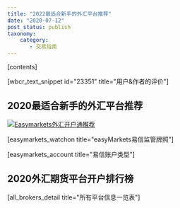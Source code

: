 ```yaml
---
title: "2022最适合新手的外汇平台推荐"
date: "2020-07-12"
post_status: publish
taxonomy:
    category: 
       - 交易指南
---
```


\[contents\]

\[wbcr\_text\_snippet id="23351" title="用户&作者的评价"\]

## 2020最适合新手的外汇平台推荐

[![Easymarkets外汇开户通推荐](https://cdn.fendou.la/welaowei8/2020/05/easyMarkets.svg)](https://we.laowei8.com/go/easymarkets)

\[easymarkets\_watchon title="easyMarkets易信监管牌照"\]

\[easymarkets\_account title="易信账户类型"\]

## 2020外汇期货平台开户排行榜

\[all\_brokers\_detail title="所有平台信息一览表"\]
